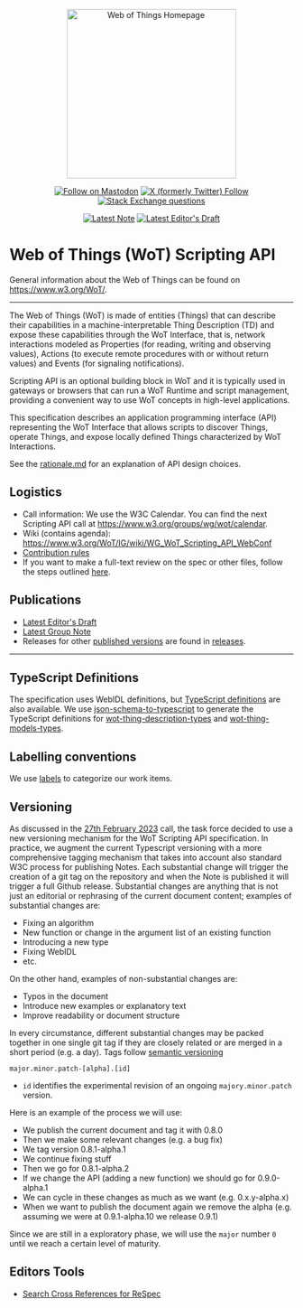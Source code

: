 <p align="center">
  <a href="https://w3.org/wot">
    <img alt="Web of Things Homepage" src="https://www.w3.org/WoT/IG/wiki/images/8/8f/WOT-hz.svg" width="300" />
  </a>
</p>

<p align="center">
  <a href="https://w3c.social/@wot">
    <img alt="Follow on Mastodon" src="https://img.shields.io/mastodon/follow/111609289932468076?domain=https%3A%2F%2Fw3c.social"></a>
  <a href="https://twitter.com/W3C_WoT">
    <img alt="X (formerly Twitter) Follow" src="https://img.shields.io/twitter/follow/W3C_WoT"></a>
  <a href="https://stackoverflow.com/questions/tagged/web-of-things">
    <img alt="Stack Exchange questions" src="https://img.shields.io/stackexchange/stackoverflow/t/web-of-things?style=plastic"></a>
</p>

<p align="center">
  <a href="https://www.w3.org/TR/wot-scripting-api/"> <!--  NOTE LINK -->
    <img alt="Latest Note" src="https://img.shields.io/badge/W3C_Note-Latest-005a9c"></a>
  <a href="https://w3c.github.io/wot-scripting-api/"> <!--  ED LINK -->
    <img alt="Latest Editor's Draft" src="https://img.shields.io/badge/Editor's_Draft-Latest-fe914a"></a>
</p>

# Web of Things (WoT) Scripting API

General information about the Web of Things can be found on https://www.w3.org/WoT/.
  
---
The Web of Things (WoT) is made of entities (Things) that can describe their capabilities in a machine-interpretable Thing Description (TD) and expose these capabilities through the WoT Interface, that is, network interactions modeled as Properties (for reading, writing and observing values), Actions (to execute remote procedures with or without return values) and Events (for signaling notifications).

Scripting API is an optional building block in WoT and it is typically used in gateways or browsers that can run a WoT Runtime and script management, providing a convenient way to use WoT concepts in high-level applications.

This specification describes an application programming interface (API) representing the WoT Interface that allows scripts to discover Things, operate Things, and expose locally defined Things characterized by WoT Interactions.

See the [rationale.md](./rationale.md) for an explanation of API design choices.

## Logistics

- Call information: We use the W3C Calendar. You can find the next Scripting API call at https://www.w3.org/groups/wg/wot/calendar.
- Wiki (contains agenda): https://www.w3.org/WoT/IG/wiki/WG_WoT_Scripting_API_WebConf
- [Contribution rules](./CONTRIBUTING.md)
- If you want to make a full-text review on the spec or other files, follow the steps outlined [here](https://github.com/w3c/wot-scripting-api/pull/248).

## Publications

- [Latest Editor's Draft](https://w3c.github.io/wot-scripting-api/)
- [Latest Group Note](https://www.w3.org/TR/wot-scripting-api/)
- Releases for other [published versions](https://www.w3.org/TR/wot-scripting-api/) are found in [releases](./releases/).

---

## TypeScript Definitions

The specification uses WebIDL definitions, but [TypeScript definitions](./typescript) are also available.
We use [json-schema-to-typescript](https://www.npmjs.com/package/json-schema-to-typescript) to generate the TypeScript definitions for [wot-thing-description-types](https://github.com/w3c/wot-scripting-api/tree/main/typescript/thing-description) and [wot-thing-models-types](https://github.com/w3c/wot-scripting-api/tree/main/typescript/thing-model).

## Labelling conventions

We use [labels](https://github.com/w3c/wot-scripting-api/labels) to categorize our work items.

## Versioning 
As discussed in the [27th February 2023](https://www.w3.org/2023/02/27-wot-script-minutes.html#t06) call, the task force decided to use a new versioning mechanism for the WoT Scripting API specification. In practice, we augment the current Typescript versioning with a more comprehensive tagging mechanism that takes into account also standard W3C process for publishing Notes. Each substantial change will trigger the creation of a git tag on the repository and when the Note is published it will trigger a full Github release. Substantial changes are anything that is not just an editorial or rephrasing of the current document content; examples of substantial changes are:
- Fixing an algorithm
- New function or change in the argument list of an existing function
- Introducing a new type
- Fixing WebIDL
- etc.

On the other hand, examples of non-substantial changes are:
- Typos in the document
- Introduce new examples or explanatory text
- Improve readability or document structure

In every circumstance, different substantial changes may be packed together in one single git tag if they are closely related or are merged in a short period (e.g. a day). Tags follow [semantic versioning](https://semver.org/)
```
major.minor.patch-[alpha].[id]
```
- `id` identifies the experimental revision of an ongoing `majory.minor.patch` version. 

Here is an example of the process we will use:
 * We publish the current document and tag it with 0.8.0
 * Then we make some relevant changes (e.g. a bug fix)
 * We tag version 0.8.1-alpha.1
 * We continue fixing stuff
 * Then we go for 0.8.1-alpha.2
 * If we change the API (adding a new function) we should go for 0.9.0-alpha.1
 * We can cycle in these changes as much as we want (e.g. 0.x.y-alpha.x)
 * When we want to publish the document again we remove the alpha (e.g. assuming we were at 0.9.1-alpha.10 we release 0.9.1)

Since we are still in a exploratory phase, we will use the `major` number `0` until we reach a certain level of maturity.

## Editors Tools

* [Search Cross References for ReSpec](https://respec.org/xref/)

